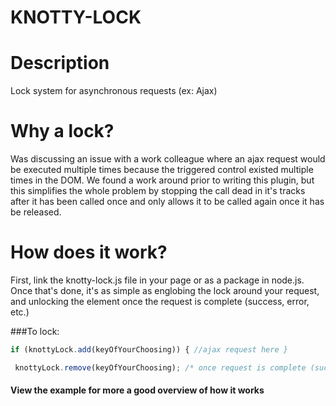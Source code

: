 # KNOTTY-LOCK

# Description
Lock system for asynchronous requests (ex: Ajax)

# Why a lock?
Was discussing an issue with a work colleague where an ajax request would be executed multiple times because the triggered control existed multiple times in the DOM. We found a work around prior to writing this plugin, but this simplifies the whole problem by stopping the call dead in it's tracks after it has been called once and only allows it to be called again once it has be released. 

# How does it work?
First, link the knotty-lock.js file in your page or as a package in node.js.
Once that's done, it's as simple as englobing the lock around your request, and unlocking the element once the request is complete (success, error, etc.)

###To lock: 
```javascript
if (knottyLock.add(keyOfYourChoosing)) { //ajax request here } 
```

```javascript
 knottyLock.remove(keyOfYourChoosing); /* once request is complete (success, erroc, etc.) */
```
    
#### View the example for more a good overview of how it works
